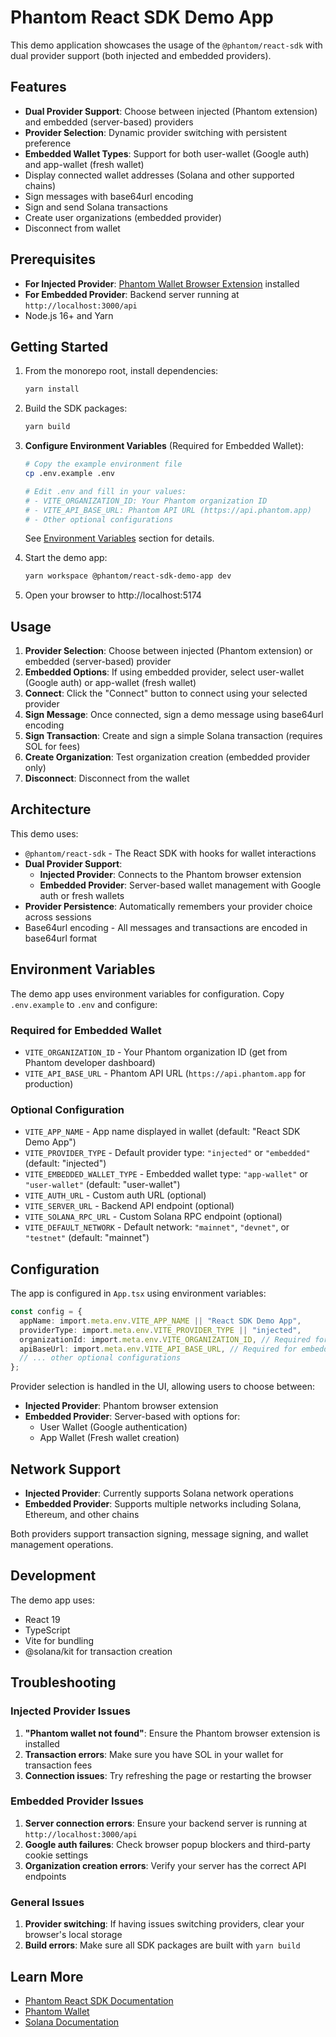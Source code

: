 # Phantom React SDK Demo App

This demo application showcases the usage of the `@phantom/react-sdk` with dual provider support (both injected and embedded providers).

## Features

- **Dual Provider Support**: Choose between injected (Phantom extension) and embedded (server-based) providers
- **Provider Selection**: Dynamic provider switching with persistent preference
- **Embedded Wallet Types**: Support for both user-wallet (Google auth) and app-wallet (fresh wallet)
- Display connected wallet addresses (Solana and other supported chains)
- Sign messages with base64url encoding
- Sign and send Solana transactions
- Create user organizations (embedded provider)
- Disconnect from wallet

## Prerequisites

- **For Injected Provider**: [Phantom Wallet Browser Extension](https://phantom.app/download) installed
- **For Embedded Provider**: Backend server running at `http://localhost:3000/api`
- Node.js 16+ and Yarn

## Getting Started

1. From the monorepo root, install dependencies:

   ```bash
   yarn install
   ```

2. Build the SDK packages:

   ```bash
   yarn build
   ```

3. **Configure Environment Variables** (Required for Embedded Wallet):

   ```bash
   # Copy the example environment file
   cp .env.example .env

   # Edit .env and fill in your values:
   # - VITE_ORGANIZATION_ID: Your Phantom organization ID
   # - VITE_API_BASE_URL: Phantom API URL (https://api.phantom.app)
   # - Other optional configurations
   ```

   See [Environment Variables](#environment-variables) section for details.

4. Start the demo app:

   ```bash
   yarn workspace @phantom/react-sdk-demo-app dev
   ```

5. Open your browser to http://localhost:5174

## Usage

1. **Provider Selection**: Choose between injected (Phantom extension) or embedded (server-based) provider
2. **Embedded Options**: If using embedded provider, select user-wallet (Google auth) or app-wallet (fresh wallet)
3. **Connect**: Click the "Connect" button to connect using your selected provider
4. **Sign Message**: Once connected, sign a demo message using base64url encoding
5. **Sign Transaction**: Create and sign a simple Solana transaction (requires SOL for fees)
6. **Create Organization**: Test organization creation (embedded provider only)
7. **Disconnect**: Disconnect from the wallet

## Architecture

This demo uses:

- `@phantom/react-sdk` - The React SDK with hooks for wallet interactions
- **Dual Provider Support**:
  - **Injected Provider**: Connects to the Phantom browser extension
  - **Embedded Provider**: Server-based wallet management with Google auth or fresh wallets
- **Provider Persistence**: Automatically remembers your provider choice across sessions
- Base64url encoding - All messages and transactions are encoded in base64url format

## Environment Variables

The demo app uses environment variables for configuration. Copy `.env.example` to `.env` and configure:

### Required for Embedded Wallet

- `VITE_ORGANIZATION_ID` - Your Phantom organization ID (get from Phantom developer dashboard)
- `VITE_API_BASE_URL` - Phantom API URL (`https://api.phantom.app` for production)

### Optional Configuration

- `VITE_APP_NAME` - App name displayed in wallet (default: "React SDK Demo App")
- `VITE_PROVIDER_TYPE` - Default provider type: `"injected"` or `"embedded"` (default: "injected")
- `VITE_EMBEDDED_WALLET_TYPE` - Embedded wallet type: `"app-wallet"` or `"user-wallet"` (default: "user-wallet")
- `VITE_AUTH_URL` - Custom auth URL (optional)
- `VITE_SERVER_URL` - Backend API endpoint (optional)
- `VITE_SOLANA_RPC_URL` - Custom Solana RPC endpoint (optional)
- `VITE_DEFAULT_NETWORK` - Default network: `"mainnet"`, `"devnet"`, or `"testnet"` (default: "mainnet")

## Configuration

The app is configured in `App.tsx` using environment variables:

```typescript
const config = {
  appName: import.meta.env.VITE_APP_NAME || "React SDK Demo App",
  providerType: import.meta.env.VITE_PROVIDER_TYPE || "injected",
  organizationId: import.meta.env.VITE_ORGANIZATION_ID, // Required for embedded
  apiBaseUrl: import.meta.env.VITE_API_BASE_URL, // Required for embedded
  // ... other optional configurations
};
```

Provider selection is handled in the UI, allowing users to choose between:

- **Injected Provider**: Phantom browser extension
- **Embedded Provider**: Server-based with options for:
  - User Wallet (Google authentication)
  - App Wallet (Fresh wallet creation)

## Network Support

- **Injected Provider**: Currently supports Solana network operations
- **Embedded Provider**: Supports multiple networks including Solana, Ethereum, and other chains

Both providers support transaction signing, message signing, and wallet management operations.

## Development

The demo app uses:

- React 19
- TypeScript
- Vite for bundling
- @solana/kit for transaction creation

## Troubleshooting

### Injected Provider Issues

1. **"Phantom wallet not found"**: Ensure the Phantom browser extension is installed
2. **Transaction errors**: Make sure you have SOL in your wallet for transaction fees
3. **Connection issues**: Try refreshing the page or restarting the browser

### Embedded Provider Issues

1. **Server connection errors**: Ensure your backend server is running at `http://localhost:3000/api`
2. **Google auth failures**: Check browser popup blockers and third-party cookie settings
3. **Organization creation errors**: Verify your server has the correct API endpoints

### General Issues

1. **Provider switching**: If having issues switching providers, clear your browser's local storage
2. **Build errors**: Make sure all SDK packages are built with `yarn build`

## Learn More

- [Phantom React SDK Documentation](../../packages/react-sdk/README.md)
- [Phantom Wallet](https://phantom.app)
- [Solana Documentation](https://docs.solana.com)
